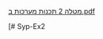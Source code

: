 [מטלה 2 תכנות מערכות ב.pdf](https://github.com/roni-naftalovich/Syp-Ex2/files/15448705/2.pdf)

[# Syp-Ex2
